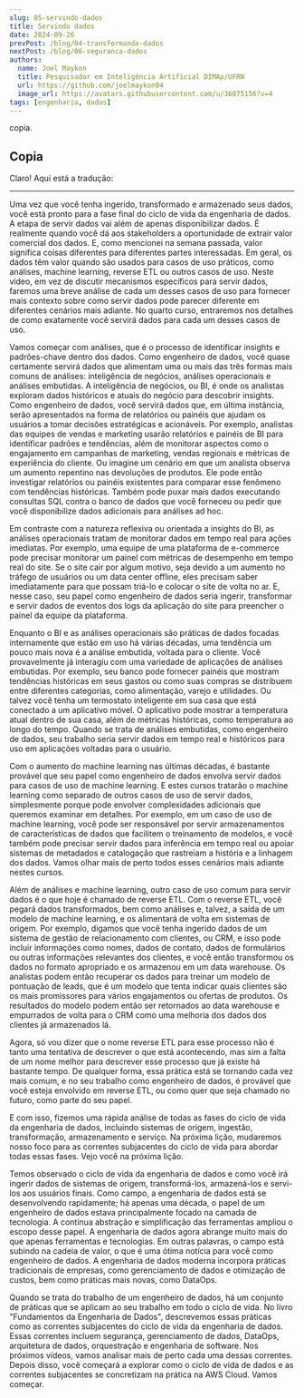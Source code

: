 ```yaml
---
slug: 05-servindo-dados
title: Servindo dados
date: 2024-09-26
prevPost: /blog/04-transformando-dados
nextPost: /blog/06-seguranca-dados
authors:
  name: Joel Maykon
  title: Pesquisador em Inteligência Artificial DIMAp/UFRN
  url: https://github.com/joelmaykon94
  image_url: https://avatars.githubusercontent.com/u/36075156?v=4
tags: [engenharia, dados]
---
```

copia.

## Copia

Claro! Aqui está a tradução:

---

Uma vez que você tenha ingerido, transformado e armazenado seus dados, você está pronto para a fase final do ciclo de vida da engenharia de dados. A etapa de servir dados vai além de apenas disponibilizar dados. É realmente quando você dá aos stakeholders a oportunidade de extrair valor comercial dos dados. E, como mencionei na semana passada, valor significa coisas diferentes para diferentes partes interessadas. Em geral, os dados têm valor quando são usados para casos de uso práticos, como análises, machine learning, reverse ETL ou outros casos de uso. Neste vídeo, em vez de discutir mecanismos específicos para servir dados, faremos uma breve análise de cada um desses casos de uso para fornecer mais contexto sobre como servir dados pode parecer diferente em diferentes cenários mais adiante. No quarto curso, entraremos nos detalhes de como exatamente você servirá dados para cada um desses casos de uso.

Vamos começar com análises, que é o processo de identificar insights e padrões-chave dentro dos dados. Como engenheiro de dados, você quase certamente servirá dados que alimentam uma ou mais das três formas mais comuns de análises: inteligência de negócios, análises operacionais e análises embutidas. A inteligência de negócios, ou BI, é onde os analistas exploram dados históricos e atuais do negócio para descobrir insights. Como engenheiro de dados, você servirá dados que, em última instância, serão apresentados na forma de relatórios ou painéis que ajudam os usuários a tomar decisões estratégicas e acionáveis. Por exemplo, analistas das equipes de vendas e marketing usarão relatórios e painéis de BI para identificar padrões e tendências, além de monitorar aspectos como o engajamento em campanhas de marketing, vendas regionais e métricas de experiência do cliente. Ou imagine um cenário em que um analista observa um aumento repentino nas devoluções de produtos. Ele pode então investigar relatórios ou painéis existentes para comparar esse fenômeno com tendências históricas. Também pode puxar mais dados executando consultas SQL contra o banco de dados que você forneceu ou pedir que você disponibilize dados adicionais para análises ad hoc.

Em contraste com a natureza reflexiva ou orientada a insights do BI, as análises operacionais tratam de monitorar dados em tempo real para ações imediatas. Por exemplo, uma equipe de uma plataforma de e-commerce pode precisar monitorar um painel com métricas de desempenho em tempo real do site. Se o site cair por algum motivo, seja devido a um aumento no tráfego de usuários ou um data center offline, eles precisam saber imediatamente para que possam triá-lo e colocar o site de volta no ar. E, nesse caso, seu papel como engenheiro de dados seria ingerir, transformar e servir dados de eventos dos logs da aplicação do site para preencher o painel da equipe da plataforma.

Enquanto o BI e as análises operacionais são práticas de dados focadas internamente que estão em uso há várias décadas, uma tendência um pouco mais nova é a análise embutida, voltada para o cliente. Você provavelmente já interagiu com uma variedade de aplicações de análises embutidas. Por exemplo, seu banco pode fornecer painéis que mostram tendências históricas em seus gastos ou como suas compras se distribuem entre diferentes categorias, como alimentação, varejo e utilidades. Ou talvez você tenha um termostato inteligente em sua casa que está conectado a um aplicativo móvel. O aplicativo pode mostrar a temperatura atual dentro de sua casa, além de métricas históricas, como temperatura ao longo do tempo. Quando se trata de análises embutidas, como engenheiro de dados, seu trabalho seria servir dados em tempo real e históricos para uso em aplicações voltadas para o usuário.

Com o aumento do machine learning nas últimas décadas, é bastante provável que seu papel como engenheiro de dados envolva servir dados para casos de uso de machine learning. E estes cursos tratarão o machine learning como separado de outros casos de uso de servir dados, simplesmente porque pode envolver complexidades adicionais que queremos examinar em detalhes. Por exemplo, em um caso de uso de machine learning, você pode ser responsável por servir armazenamentos de características de dados que facilitem o treinamento de modelos, e você também pode precisar servir dados para inferência em tempo real ou apoiar sistemas de metadados e catalogação que rastreiam a história e a linhagem dos dados. Vamos olhar mais de perto todos esses cenários mais adiante nestes cursos.

Além de análises e machine learning, outro caso de uso comum para servir dados é o que hoje é chamado de reverse ETL. Com o reverse ETL, você pegará dados transformados, bem como análises e, talvez, a saída de um modelo de machine learning, e os alimentará de volta em sistemas de origem. Por exemplo, digamos que você tenha ingerido dados de um sistema de gestão de relacionamento com clientes, ou CRM, e isso pode incluir informações como nomes, dados de contato, dados de formulários ou outras informações relevantes dos clientes, e você então transformou os dados no formato apropriado e os armazenou em um data warehouse. Os analistas podem então recuperar os dados para treinar um modelo de pontuação de leads, que é um modelo que tenta indicar quais clientes são os mais promissores para vários engajamentos ou ofertas de produtos. Os resultados do modelo podem então ser retornados ao data warehouse e empurrados de volta para o CRM como uma melhoria dos dados dos clientes já armazenados lá.

Agora, só vou dizer que o nome reverse ETL para esse processo não é tanto uma tentativa de descrever o que está acontecendo, mas sim a falta de um nome melhor para descrever esse processo que já existe há bastante tempo. De qualquer forma, essa prática está se tornando cada vez mais comum, e no seu trabalho como engenheiro de dados, é provável que você esteja envolvido em reverse ETL, ou como quer que seja chamado no futuro, como parte do seu papel.

E com isso, fizemos uma rápida análise de todas as fases do ciclo de vida da engenharia de dados, incluindo sistemas de origem, ingestão, transformação, armazenamento e serviço. Na próxima lição, mudaremos nosso foco para as correntes subjacentes do ciclo de vida para abordar todas essas fases. Vejo você na próxima lição.

Temos observado o ciclo de vida da engenharia de dados e como você irá ingerir dados de sistemas de origem, transformá-los, armazená-los e servi-los aos usuários finais. Como campo, a engenharia de dados está se desenvolvendo rapidamente; há apenas uma década, o papel de um engenheiro de dados estava principalmente focado na camada de tecnologia. A contínua abstração e simplificação das ferramentas ampliou o escopo desse papel. A engenharia de dados agora abrange muito mais do que apenas ferramentas e tecnologias. Em outras palavras, o campo está subindo na cadeia de valor, o que é uma ótima notícia para você como engenheiro de dados. A engenharia de dados moderna incorpora práticas tradicionais de empresas, como gerenciamento de dados e otimização de custos, bem como práticas mais novas, como DataOps.

Quando se trata do trabalho de um engenheiro de dados, há um conjunto de práticas que se aplicam ao seu trabalho em todo o ciclo de vida. No livro "Fundamentos da Engenharia de Dados", descrevemos essas práticas como as correntes subjacentes do ciclo de vida da engenharia de dados. Essas correntes incluem segurança, gerenciamento de dados, DataOps, arquitetura de dados, orquestração e engenharia de software. Nos próximos vídeos, vamos analisar mais de perto cada uma dessas correntes. Depois disso, você começará a explorar como o ciclo de vida de dados e as correntes subjacentes se concretizam na prática na AWS Cloud. Vamos começar.

